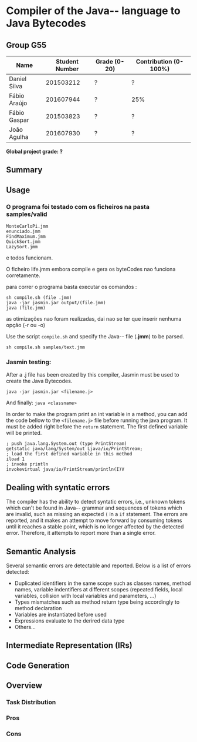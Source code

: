# Compiler of the Java-- language to Java Bytecodes

## Group G55

| Name | Student Number | Grade (0-20) | Contribution (0-100%) |
| ---- | -------------- | ------------ | --------------------- |
| Daniel Silva | 201503212 | ? | ? |
| Fábio Araújo | 201607944 | ? | 25% |
| Fábio Gaspar | 201503823 | ? | ? |
| João Agulha | 201607930 | ? | ? |

**Global project grade: ?**

## Summary

## Usage

### O programa foi testado com os ficheiros na pasta samples/valid 
    MonteCarloPi.jmm
    enunciado.jmm
    FindMaximum.jmm
    QuickSort.jmm
    LazySort.jmm

e todos funcionam.

O ficheiro life.jmm embora compile e gera os byteCodes nao funciona corretamente.

para correr o programa basta executar os comandos :

    sh compile.sh (file .jmm)
    java -jar jasmin.jar output/(file.jmm)
    java (file.jmm)


as otimizações nao foram realizadas, dai nao se ter que inserir nenhuma opção (-r ou -o)


Use the script `compile.sh` and specify the Java-- file (**.jmm**) to be parsed.

```
sh compile.sh samples/text.jmm
```

### Jasmin testing:

After a .j file has been created by this compiler, Jasmin must be used to create the Java Bytecodes.

`java -jar jasmin.jar <filename.j>`

And finally: 
`java <classname>`

In order to make the program print an int variable in a method, you can add the code bellow to the `<filename.j>` file before running the java program. It must be added right before the `return` statement. The first defined variable will be printed.

``` jasmin
; push java.lang.System.out (type PrintStream)
getstatic java/lang/System/out Ljava/io/PrintStream;
; load the first defined variable in this method
iload 1
; invoke println
invokevirtual java/io/PrintStream/println(I)V
```

## Dealing with syntatic errors

The compiler has the ability to detect syntatic errors, i.e., unknown tokens which can't be found in Java-- grammar and sequences of tokens which are invalid, such as missing an expected `(` in a `if` statement. The errors are reported, and it makes an attempt to move forward by consuming tokens until it reaches a stable point, which is no longer affected by the detected error. Therefore, it attempts to report more than a single error.

## Semantic Analysis

Several semantic errors are detectable and reported. Below is a list of errors detected:

- Duplicated identifiers in the same scope such as classes names, method names, variable indentifiers at different scopes (repeated fields, local variables, collision with local variables and parameters, ...)
- Types mismatches such as method return type being accordingly to method declaration
- Variables are instantiated before used
- Expressions evaluate to the derired data type
- Others...

## Intermediate Representation (IRs)

## Code Generation

## Overview

### Task Distribution

### Pros

### Cons
